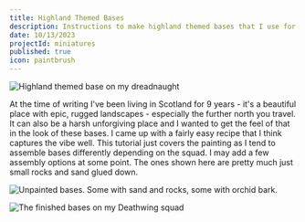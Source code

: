```yaml
---
title: Highland Themed Bases
description: Instructions to make highland themed bases that I use for my Dark Angels army.
date: 10/13/2023
projectId: miniatures
published: true
icon: paintbrush
---
```


<script>
    import PaintingTutorial from "../lib/components/painting/PaintingTutorial.svelte";
    import { HIGHLAND_BASE_PAINTS } from "../lib/data/paintColourData";
    import { HIGHLAND_BASE_STEPS } from "../lib/data/paintingStepsData";
</script>

![Highland themed base on my dreadnaught](miniatures/gallery/da-dreadnaught-alpha.webp)

At the time of writing I've been living in Scotland for 9 years - it's a beautiful place with epic, rugged landscapes - especially the further north you travel. It can also be a harsh unforgiving place and I wanted to get the feel of that in the look of these bases. I came up with a fairly easy recipe that I think captures the vibe well. This tutorial just covers the painting as I tend to assemble bases differently depending on the squad. I may add a few assembly options at some point. The ones shown here are pretty much just small rocks and sand glued down.

![Unpainted bases. Some with sand and rocks, some with orchid bark. ](miniatures/highland-bases/unpainted-bases.webp)

<PaintingTutorial
    paints={HIGHLAND_BASE_PAINTS}
    paintingSteps={HIGHLAND_BASE_STEPS}
    title="Highland themed bases"/>

![The finished bases on my Deathwing squad](miniatures/gallery/deathwing2-alpha.webp)
